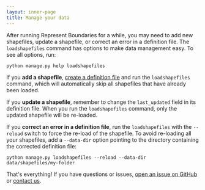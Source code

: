 ```yaml
---
layout: inner-page
title: Manage your data
---
```


After running Represent Boundaries for a while, you may need to add new shapefiles, update a shapefile, or correct an error in a definition file. The `loadshapefiles` command has options to make data management easy. To see all options, run:

    python manage.py help loadshapefiles

If you **add a shapefile**, <a href="{{ site.baseurl }}/docs/import/">create a definition file</a> and run the `loadshapefiles` command, which will automatically skip all shapefiles that have already been loaded.

If you **update a shapefile**, remember to change the `last_updated` field in its definition file. When you run the `loadshapefiles` command, only the updated shapefile will be re-loaded.

If you **correct an error in a definition file**, run the `loadshapefiles` with the `--reload` switch to force the re-load of the shapefile. To avoid re-loading all your shapefiles, add a `--data-dir` option pointing to the directory containing the corrected definition file:

    python manage.py loadshapefiles --reload --data-dir data/shapefiles/my-folder

That's everything! If you have questions or issues, [open an issue on GitHub](https://github.com/opennorth/represent-boundaries/issues?state=open) or [contact us](mailto:represent@opennorth.ca).